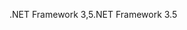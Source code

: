 <span data-ttu-id="f17ed-101">.NET Framework 3,5</span><span class="sxs-lookup"><span data-stu-id="f17ed-101">.NET Framework 3.5</span></span>
